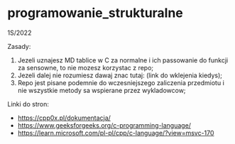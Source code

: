 # programowanie_strukturalne
1S/2022

  Zasady:
1. Jezeli uznajesz MD tablice w C za normalne i ich passowanie do funkcji za sensowne, to nie mozesz korzystac z repo;
2. Jezeli dalej nie rozumiesz dawaj znac tutaj: (link do wklejenia kiedys);
3. Repo jest pisane podemnie do wczesniejszego zaliczenia przedmiotu i nie wszystkie metody sa wspierane przez wykladowcow;

Linki do stron:
- https://cpp0x.pl/dokumentacja/
- https://www.geeksforgeeks.org/c-programming-language/
- https://learn.microsoft.com/pl-pl/cpp/c-language/?view=msvc-170

